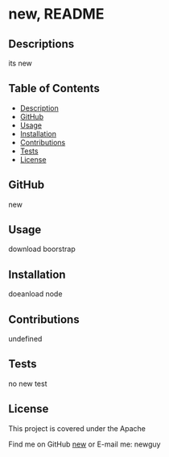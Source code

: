 # new, README
  

  ## Descriptions
  its new

  ## Table of Contents
  - [Description](#description)
  - [GitHub](#github)
  - [Usage](#usage)
  - [Installation](#installation)
  - [Contributions](#contribution)
  - [Tests](#tests)
  - [License](#license)

  ## GitHub
  new

  ## Usage
  download boorstrap

  ## Installation
  doeanload node

  ## Contributions
  undefined

  ## Tests
  no new test

  ## License
  This project is covered under the Apache

  Find me on GitHub [new](https://github.com/new)  or E-mail me: newguy

